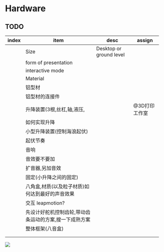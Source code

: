# Hardware

## TODO

| index | item                         | desc                    | assign   |
|-------|------------------------------|-------------------------|----------|
|       | Size                         | Desktop or ground level |          |
|       | form of presentation         |                         |          |
|       | interactive mode             |                         |          |
|       | Material                     |                         |          |
|       | 铝型材                          |                         |          |
|       | 铝型材的连接件                      |                         |          |
|       | 升降装置(3根,丝杠,轴,液压,             |                         | @3D打印工作室 |
|       | 如何实现升降                       |                         |          |
|       | 小型升降装置(控制海浪起伏)               |                         |          |
|       | 起伏节奏                         |                         |          |
|       | 音响                           |                         |          |
|       | 音效要不要加                       |                         |          |
|       | 扩音器,另加音效                     |                         |          |
|       | 固定(小升降之间的固定)                 |                         |          |
|       | 八角盒,材质(以及粒子材质)如何达到最好的声音效果    |                         |          |
|       | 交互 leapmotion?               |                         |          |
|       | 先设计好舵机控制齿轮,带动齿条运动的方案,搜一下成熟方案 |                         |          |
|       | 整体框架(八音盒)                    |                         |          |
|       |                              |                         |          |
|       |                              |                         |          |

![](steering.png)
